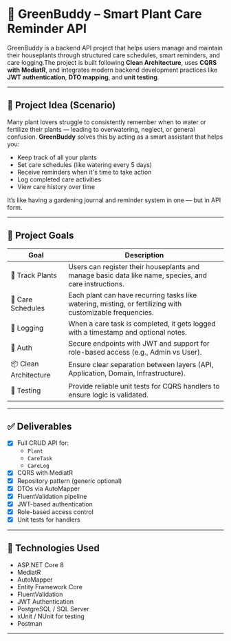 # 🌿 GreenBuddy – Smart Plant Care Reminder API

GreenBuddy is a backend API project that helps users manage and maintain their houseplants through structured care schedules, 
smart reminders, and care logging.The project is built following **Clean Architecture**, uses **CQRS with MediatR**, and
integrates modern backend development practices like **JWT authentication**, **DTO mapping**, and **unit testing**.

---

## 🧠 Project Idea (Scenario)

Many plant lovers struggle to consistently remember when to water or fertilize their plants — 
leading to overwatering, neglect, or general confusion.
**GreenBuddy** solves this by acting as a smart assistant that helps you:

- Keep track of all your plants
- Set care schedules (like watering every 5 days)
- Receive reminders when it's time to take action
- Log completed care activities
- View care history over time

It’s like having a gardening journal and reminder system in one — but in API form.

---

## 🎯 Project Goals

| Goal | Description |
|------|-------------|
| 🌱 Track Plants | Users can register their houseplants and manage basic data like name, species, and care instructions. |
| 🔁 Care Schedules | Each plant can have recurring tasks like watering, misting, or fertilizing with customizable frequencies. |
| 📓 Logging | When a care task is completed, it gets logged with a timestamp and optional notes. |
| 🔐 Auth | Secure endpoints with JWT and support for role-based access (e.g., Admin vs User). |
| 📦 Clean Architecture | Ensure clear separation between layers (API, Application, Domain, Infrastructure). |
| 🧪 Testing | Provide reliable unit tests for CQRS handlers to ensure logic is validated. |

---

## ✅ Deliverables

- [x] Full CRUD API for:
  - `Plant`
  - `CareTask`
  - `CareLog`
- [x] CQRS with MediatR
- [x] Repository pattern (generic optional)
- [x] DTOs via AutoMapper
- [x] FluentValidation pipeline
- [x] JWT-based authentication
- [x] Role-based access control 
- [x] Unit tests for handlers 

---

## 🧱 Technologies Used

- ASP.NET Core 8
- MediatR
- AutoMapper
- Entity Framework Core
- FluentValidation
- JWT Authentication
- PostgreSQL / SQL Server
- xUnit / NUnit for testing
- Postman

---

